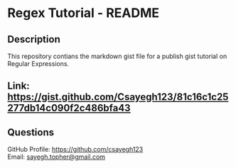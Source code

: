 # Regex Tutorial - README

 ## Description 
This repository contians the markdown gist file for a publish gist tutorial on Regular Expressions. 

## Link: https://gist.github.com/Csayegh123/81c16c1c25277db14c090f2c486bfa43

## Questions 
GitHub Profile: https://github.com/csayegh123  
Email: sayegh.topher@gmail.com
 